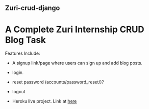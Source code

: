 ## Zuri-crud-django

# A Complete Zuri Internship  CRUD Blog Task 

Features Include:

-    A signup link/page where users can sign up and add blog posts.

-    login.

-    reset password (accounts/password_reset/)?

-    logout

-    Heroku live project. Link at [here](https://kizito-blog.herokuapp.com/)
